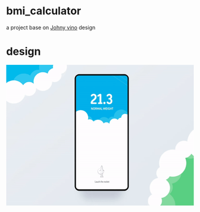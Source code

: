 # bmi_calculator

a project base on [Johny vino](https://dribbble.com/shots/5752906-Your-BMI-Calculator) design
# design 
![](https://github.com/hasanforaty/ui_challange_bmi_calculator/blob/main/bmi_design.gif)
